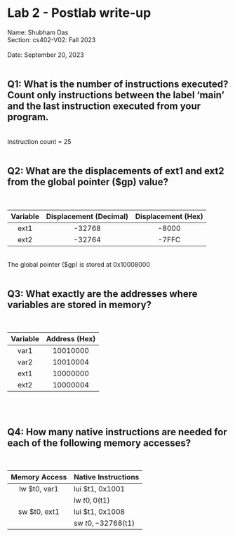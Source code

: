 # Lab 2 - Postlab write-up
Name: Shubham Das
<br>
Section: cs402-V02: Fall 2023	
<br>
Date: September 20, 2023
<br>
<br>

## Q1: What is the number of instructions executed? Count only instructions between the label ‘main’ and the last instruction executed from your program.
<br>
Instruction count = 25
<br>
<br>

## Q2: What are the displacements of ext1 and ext2 from the global pointer ($gp) value?
<br>

| Variable | Displacement (Decimal) | Displacement (Hex) |
|:----------:|:----------------------:|:------------------:|
|ext1| -32768| -8000 |
|ext2| -32764| -7FFC |

<br>
The global pointer ($gp) is stored at 0x10008000

<br>
<br>

## Q3: What exactly are the addresses where variables are stored in memory?
<br>

| Variable | Address (Hex) |
|:----------:|:----------------------:|
|var1|10010000|
|var2|10010004|
|ext1|10000000|
|ext2|10000004|

<br>
<br>

## Q4: How many native instructions are needed for each of the following memory accesses?
<br>

| Memory Access | Native Instructions|
|:----------:|:----------------------|
|lw $t0, var1|lui $t1, 0x1001|
|            |lw $t0, 0($t1)|
|sw $t0, ext1|lui $t1, 0x1008|
|            |sw $t0, -32768($t1)|

<br>
